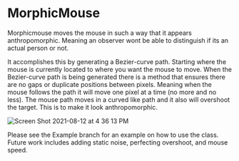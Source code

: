 # MorphicMouse

Morphicmouse moves the mouse in such a way that it appears anthropomorphic. Meaning an observer wont be able to distinguish if its an actual person or not.

It accomplishes this by generating a Bezier-curve path. Starting where the mouse is currently located to where you want the mouse to move. When the Bezier-curve path is being generated there is a method that ensures there are no gaps or duplicate positions between pixels. Meaning when the mouse follows the path it will move one pixel at a time (no more and no less). The mouse path moves in a curved like path and it also will overshoot the target. This is to make it look anthropomorphic.

![Screen Shot 2021-08-12 at 4 36 13 PM](https://user-images.githubusercontent.com/88540433/129266164-81957c06-2935-4464-914a-ea38c3c71ba0.png)


Please see the Example branch for an example on how to use the class.
Future work includes adding static noise, perfecting overshoot, and mouse speed.
